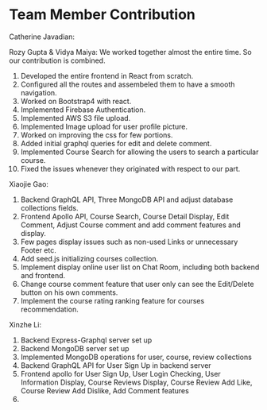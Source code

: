# Team Member Contribution

Catherine Javadian:

Rozy Gupta & Vidya Maiya: We worked together almost the entire time. So our contribution is combined. 

1. Developed the entire frontend in React from scratch.
2. Configured all the routes and assembeled them to have a smooth navigation.
3. Worked on Bootstrap4 with react.
4. Implemented Firebase Authentication.
5. Implemented AWS S3 file upload.
6. Implemented Image upload for user profile picture.
7. Worked on improving the css for few portions.
8. Added initial graphql queries for edit and delete comment.
9. Implemented Course Search for allowing the users to search a particular course.
10. Fixed the issues whenever they originated with respect to our part.


Xiaojie Gao:

1. Backend GraphQL API, Three MongoDB API and adjust database collections fields. 
2. Frontend Apollo API, Course Search, Course Detail Display, Edit Comment, Adjust Course comment and add comment features and display. 
3. Few pages display issues such as non-used Links or unnecessary Footer etc.
4. Add seed.js initializing courses collection.
5. Implement display online user list on Chat Room, including both backend and frontend.
6. Change course comment feature that user only can see the Edit/Delete button on his own comments.
7. Implement the course rating ranking feature for courses recommendation.


Xinzhe Li: 
1. Backend Express-Graphql server set up 
2. Backend MongoDB server set up
3. Implemented MongoDB operations for user, course, review collections
4. Backend GraphQL API for User Sign Up in backend server
5. Frontend apollo for User Sign Up, User Login Checking, User Information Display, Course Reviews Display, Course Review Add Like, Course Review Add Dislike, Add Comment features
6. 
